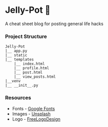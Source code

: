 # Jelly-Pot :construction:
A cheat sheet blog for posting general life hacks

### Project Structure

    Jelly-Pot
    |__ app.py
    |__ static
    |__ templates 
        |__ index.html
        |__ profile.html
        |__ post.html
        |__ view_posts.html
    |__venv
    |__ __init__.py
 
### Resources
* Fonts - [Google Fonts](https://fonts.google.com/)
* Images - [Unsplash](https://unsplash.com/)
* Logo - [FreeLogoDesign](http://www.freelogodesign.org/)
